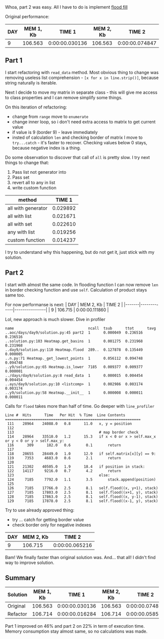 Whoa, part 2 was easy. All I have to do is implement [flood fill](https://en.wikipedia.org/wiki/Flood_fill)

Original performance:

|   DAY |   MEM 1, Kb | TIME 1         |   MEM 2, Kb | TIME 2         |
|-------|-------------|----------------|-------------|----------------|
|     9 |     106.563 | 0:00:00.030136 |     106.563 | 0:00:00.074847 |

## Part 1

I start refactoring with `read_data` method. Most obvious thing to change was removing useless list comprehension  - `[x for x in line.strip()]`, because string naturally is iterable.

Next I decide to move my matrix in separate class - this will give me access to class properties and I can remove simplify some things.

On this iteration of refactoring:
* change from `range` move to `enumerate`
* change inner loop, so i don't need extra access to matrix to get current value
* if value is 9 (border 9) - leave immediately
* insted of calculation `len` and checking border of matrix I move to `try...catch` - it's faster to recover. Checking values below 0 stays, because negative index is a thing.

Do some observation to discover that call of `all` is pretty slow.
I try next things to change that:
1. Pass list not generator into
2. Pass set
3. revert all to any in list
4. write custom function

| method             | TIME 1   |
|--------------------|----------|
| all with generator | 0.029892 |
| all with list      | 0.021671 |
| all with set       | 0.022610 |
| any with list      | 0.019256 |
| custom function    | 0.014237 |

I try to understand why this happening, but do not get it, just stick with my solution.

## Part 2

I start with almost the same code. In flooding function I can now remove `len` in border checking function and use `self`. Calculation of product stays same too.

For now performanse is next:
|   DAY |   MEM 2, Kb | TIME 2         |
|-------|-------------|----------------|
|     9 |     106.715 | 0:00:00.111860 |

Lol, new approach is much slower. Dive in profiler

```
name                                  ncall  tsub      ttot      tavg      
..aoc/days/day9/solution.py:45 part2  1      0.000049  0.236516  0.236516
..solution.py:103 Heatmap.get_basins  1      0.001275  0.231968  0.231968
..day9/solution.py:110 Heatmap.flood  289..  0.127878  0.135449  0.000005
..n.py:71 Heatmap._get_lowest_points  1      0.056112  0.094748  0.094748
..y9/solution.py:65 Heatmap.is_lower  7185   0.009377  0.009377  0.000001
../days/day9/solution.py:8 read_data  1      0.000015  0.004454  0.004454
..ays/day9/solution.py:10 <listcomp>  1      0.002986  0.003174  0.003174
..y9/solution.py:58 Heatmap.__init__  1      0.000008  0.000011  0.000011
```
Calls for `flood` takes more than half of time. Go deeper with `line_profiler`

```
Line #  Hits      Time   Per Hit  % Time  Line Contents
==============================================================
 111    28964    24088.0   0.8      11.0   x, y = position
 112                                                      
 113                                       # map border check
 114    28964    33510.0   1.2      15.3   if x < 0 or x > self.max_x or y < 0 or y > self.max_y:
 116      309      182.0   0.6       0.1       return
 117                                                          
 118    28655    28449.0   1.0      12.9   if self.matrix[x][y] == 9:
 119     7353     4683.0   0.6       2.1       return
 120                                                          
 121    21302    40505.0   1.9      18.4   if position in stack:
 122    14117     9216.0   0.7       4.2       return
 123                                       else:
 124     7185     7792.0   1.1       3.5       stack.append(position)
 125                                                          
 126     7185    17766.0   2.5       8.1   self.flood((x, y+1), stack)
 127     7185    17803.0   2.5       8.1   self.flood((x+1, y), stack)
 128     7185    17863.0   2.5       8.1   self.flood((x, y-1), stack)
 129     7185    17878.0   2.5       8.1   self.flood((x-1, y), stack)
```

 Try to use already approved thing:
* try ... catch for getting border value
* check border only for negative indexes 

|   DAY |   MEM 2, Kb | TIME 2         |
|-------|-------------|----------------|
|     9 |     106.715 | 0:00:00.065216 |

Bam! We finally faster than original solution was. And... that all! I didn't find way to improve solution.

## Summary

| Solution |   MEM 1, Kb | TIME 1         |   MEM 2, Kb | TIME 2         |
|----------|-------------|----------------|-------------|----------------|
| Original |     106.563 | 0:00:00.030136 |     106.563 | 0:00:00.074847 |
| Refactor |     106.714 | 0:00:00.016284 |     106.714 | 0:00:00.058577 |

Part 1 improved on 46% and part 2 on 22% in term of execution time. Memory consumption stay almost same, so no calculations was made.